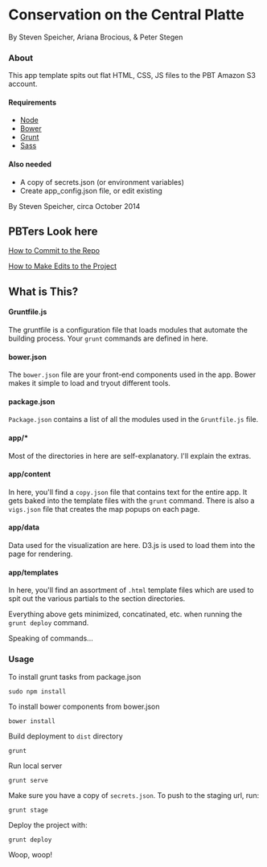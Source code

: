 Conservation on the Central Platte
===================

By Steven Speicher, Ariana Brocious, & Peter Stegen

### About
This app template spits out flat HTML, CSS, JS files to the PBT Amazon S3 account.

#### Requirements

* [Node](http://nodejs.org/)
* [Bower](http://bower.io/)
* [Grunt](http://gruntjs.com/)
* [Sass](http://sass-lang.com/)

#### Also needed
* A copy of secrets.json (or environment variables)
* Create app_config.json file, or edit existing

By Steven Speicher, circa October 2014

## PBTers Look here
[How to Commit to the Repo](docs/commiting.md)

[How to Make Edits to the Project](docs/commiting.md)

## What is This?

#### Gruntfile.js
The gruntfile is a configuration file that loads modules that automate the building process. Your `grunt` commands are defined in here.

#### bower.json
The `bower.json` file are your front-end components used in the app. Bower makes it simple to load and tryout different tools.

#### package.json
`Package.json` contains a list of all the modules used in the `Gruntfile.js` file.

#### app/*
Most of the directories in here are self-explanatory. I'll explain the extras.

#### app/content
In here, you'll find a `copy.json` file that contains text for the entire app. It gets baked into the template files with the `grunt` command. There is also a `vigs.json` file that creates the map popups on each page.

#### app/data
Data used for the visualization are here. D3.js is used to load them into the page for rendering.

#### app/templates
In here, you'll find an assortment of `.html` template files which are used to spit out the various partials to the section directories.

Everything above gets minimized, concatinated, etc. when running the `grunt deploy` command.

Speaking of commands...


### Usage

To install grunt tasks from package.json

  	sudo npm install

To install bower components from bower.json

  	bower install

Build deployment to `dist` directory

    grunt

Run local server

    grunt serve

Make sure you have a copy of `secrets.json`. To push to the staging url, run:

	grunt stage

Deploy the project with:

	grunt deploy

Woop, woop!